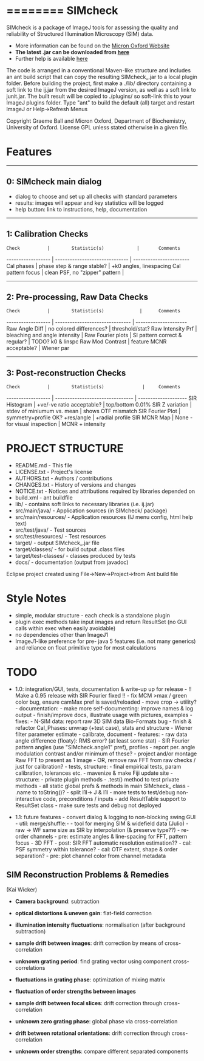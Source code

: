 ========
SIMcheck
========

SIMcheck is a package of ImageJ tools for assessing the quality and
reliability of Structured Illumination Microscopy (SIM) data.

* More information can be found on the 
[Micron Oxford Website](http://www.micron.ox.ac.uk/software/SIMCheck.shtml)
* **The latest .jar can be downloaded from
[here](http://www.micron.ox.ac.uk/microngroup/software/SIMcheck_.jar)**
* Further help is available
[here](http://www.micron.ox.ac.uk/microngroup/software/SIMcheck.html)

The code is arranged in a conventional Maven-like structure and includes
an ant build script that can copy the resulting SIMcheck_.jar to a local
plugin folder. Before building the project, first make a ./lib/ directory 
containing a soft link to the ij.jar from the desired ImageJ version,
as well as a soft link to junit.jar. The built result will be copied
to ./plugins/ so soft-link this to your ImageJ plugins folder. Type "ant"
to build the default (all) target and restart ImageJ or Help->Refresh Menus

Copyright Graeme Ball and Micron Oxford, Department of Biochemistry, 
University of Oxford. License GPL unless stated otherwise in a given file.


Features
========

-----------------------
0: SIMcheck main dialog
-----------------------

- dialog to choose and set up all checks with standard parameters
- results: images will appear and key statistics will be logged
- help button: link to instructions, help, documentation

---------------------
1: Calibration Checks
---------------------

    Check          |        Statistic(s)            |       Comments
------------------ | ------------------------------ | -----------------------
 Cal phases        | phase step & range stable?     | +k0 angles, linespacing
 Cal pattern focus | clean PSF, no "zipper" pattern | 

----------------------------------
2: Pre-processing, Raw Data Checks
----------------------------------

    Check          |        Statistic(s)             |      Comments
------------------ | ------------------------------- | ---------------------
 Raw Angle Diff    |  no colored differences?        |    threshold/stat?
 Raw Intensity Prf |  bleaching and angle intensity  |
 Raw Fourier plots |  SI pattern correct & regular?  |    TODO? k0 & linspc
 Raw Mod Contrast  |  feature MCNR acceptable?       |    Wiener par

-----------------------------
3: Post-reconstruction Checks
-----------------------------

    Check          |        Statistic(s)              |     Comments
------------------ | -------------------------------- | --------------------
 SIR Histogram     |  +ve/-ve ratio acceptable?       | top/bottom 0.01%
 SIR Z variation   |  stdev of miniumum vs. mean      | shows OTF mismatch
 SIR Fourier Plot  |  symmetry+profile OK? +res/angle | +radial profile
 SIR MCNR Map      |  None - for visual inspection    | MCNR + intensity


PROJECT STRUCTURE
=================

- README.md - This file
- LICENSE.txt - Project's license
- AUTHORS.txt  - Authors / contributions
- CHANGES.txt  - History of versions and changes
- NOTICE.txt  - Notices and attributions required by libraries depended on
- build.xml - ant buildfile
- lib/ - contains soft links to necessary libraries (i.e. ij.jar)
- src/main/java/ - Application sources (in SIMcheck/ package)
- src/main/resources/ - Application resources (IJ menu config, html help text)
- src/test/java/ - Test sources
- src/test/resources/ - Test resources
- target/ - output SIMcheck_.jar file
- target/classes/ - for build output .class files
- target/test-classes/ - classes produced by tests
- docs/ - documentation (output from javadoc)

Eclipse project created using File->New->Project->from Ant build file


Style Notes
===========

* simple, modular structure - each check is a standalone plugin
* plugin exec methods take input images and return ResultSet
  (no GUI calls within exec when easily avoidable)
* no dependencies other than ImageJ1
* ImageJ1-like preference for pre- java 5 features (i.e. not many generics)
  and reliance on float primitive type for most calculations


TODO
====

* 1.0: integration/GUI, tests, documentation & write-up up for release
      - !! Make a 0.95 release with SIR Fourier fixed !!
        - fix MCM >max / green color bug, ensure camMax pref is saved/reloaded
        - move crop -> utility?
      - documentation: 
        - make more self-documenting: improve names & log output
        - finish/improve docs, illustrate usage with pictures, examples
      - fixes:
        - N-SIM data: report raw 3D SIM data Bio-Formats bug
        - finish & refactor Cal_Phases: unwrap (+test case), stats and structure
        - Wiener filter parameter estimate - calibrate, document
      - features:
        - raw data angle difference (floaty): RMS error? (at least some stat)
        - SIR Fourier pattern angles (use "SIMcheck.angle1" pref), profiles
        - report per. angle modulation contrast and/or minimum of these?
        - project and/or montage Raw FFT to present as 1 image
          - OR, remove raw FFT from raw checks / just for calibration?
      - tests, structure:
        - final empirical tests, param calibration, tolerances etc.
        - mavenize & make Fiji update site
        - structure:
          - private plugin methods
          - .test() method to test private methods
          - all static global prefs & methods in main SIMcheck_ class
          - .name to toString()?
          - split I1l-> J & I1l
        - more tests to test/debug non-interactive code, preconditions / inputs
        - add ResultTable support to ResultSet class
        - make sure tests and debug not deployed

* 1.1: future features
      - convert dialog & logging to non-blocking swing GUI
      - util: merge/shuffle:-
        - tool for merging SIM & widefield data (Julio)
        - raw -> WF same size as SIR by interpolation (& preserve type??)
        - re-order channels
      - pre: estimate angles & line-spacing for FFT, pattern focus
      - 3D FFT
      - post: SIR FFT automatic resolution estimation??
      - cal: PSF symmetry within tolerance?
      - cal: OTF extent, shape & order separation?
      - pre: plot channel color from channel metadata


SIM Reconstruction Problems & Remedies 
--------------------------------------
(Kai Wicker)

- **Camera background**: subtraction

- **optical distortions & uneven gain**: flat-field correction

- **illumination intensity fluctuations**: normalisation (after background subtraction)

- **sample drift between images**: drift correction by means of cross-correlation

- **unknown grating period**: find grating vector using component cross-correlations

- **fluctuations in grating phase**: optimization of mixing matrix

- **fluctuation of order strengths between images**

- **sample drift between focal slices**: drift correction through cross-correlation

- **unknown zero grating phase**: global phase via cross-correlation

- **drift between rotational orientations**: drift correction through cross-correlation

- **unknown order strengths**: compare different separated components
